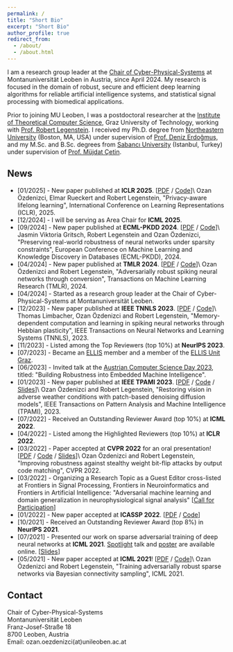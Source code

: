```yaml
---
permalink: /
title: "Short Bio"
excerpt: "Short Bio"
author_profile: true
redirect_from:
  - /about/
  - /about.html
---
```


I am a research group leader at the [Chair of Cyber-Physical-Systems](https://cps.unileoben.ac.at) at Montanuniversität Leoben in Austria, since April 2024. My research is focused in the domain of robust, secure and efficient deep learning algorithms for reliable artificial intelligence systems, and statistical signal processing with biomedical applications.

Prior to joining MU Leoben, I was a postdoctoral researcher at the [Institute of Theoretical Computer Science](https://www.tugraz.at/en/institutes/igi/home/), Graz University of Technology, working with [Prof. Robert Legenstein](https://www.tugraz.at/en/institutes/igi/people/prof-legenstein/). I received my Ph.D. degree from [Northeastern University](https://www.northeastern.edu) (Boston, MA, USA) under supervision of [Prof. Deniz Erdoğmuş](https://web.northeastern.edu/deniz/), and my M.Sc. and B.Sc. degrees from [Sabancı University](https://www.sabanciuniv.edu/en/) (Istanbul, Turkey) under supervision of [Prof. Müjdat Çetin](http://www.hajim.rochester.edu/ece/people/faculty/cetin_mujdat/).

## News

* [01/2025] - New paper published at <b>ICLR 2025</b>. [[PDF](https://openreview.net/pdf?id=UstOpZCESc) / [Code](https://github.com/oozdenizci/PALL)]\\
Ozan Özdenizci, Elmar Rueckert and Robert Legenstein, "Privacy-aware lifelong learning", International Conference on Learning Representations (ICLR), 2025.
* [12/2024] - I will be serving as Area Chair for <b>ICML 2025</b>.
* [09/2024] - New paper published at <b>ECML-PKDD 2024</b>. [[PDF](https://link.springer.com/content/pdf/10.1007/978-3-031-70362-1_20.pdf?pdf=inline%20link) / [Code](https://github.com/IGITUGraz/RobustModelCompression)]\\
Jasmin Viktoria Gritsch, Robert Legenstein and Ozan Özdenizci, "Preserving real-world robustness of neural networks under sparsity constraints", European Conference on Machine Learning and Knowledge Discovery in Databases (ECML-PKDD), 2024.
* [04/2024] - New paper published at <b>TMLR 2024</b>. [[PDF](https://openreview.net/pdf?id=I8FMYa2BdP) / [Code](https://github.com/IGITUGraz/RobustSNNConversion)]\\
Ozan Özdenizci and Robert Legenstein, "Adversarially robust spiking neural networks through conversion", Transactions on Machine Learning Research (TMLR), 2024.
* [04/2024] - Started as a research group leader at the Chair of Cyber-Physical-Systems at Montanuniversität Leoben.
* [12/2023] - New paper published at <b>IEEE TNNLS 2023</b>. [[PDF](https://ieeexplore.ieee.org/stamp/stamp.jsp?tp=&arnumber=10365548) / [Code](https://github.com/IGITUGraz/MemoryDependentComputation)]\\
Thomas Limbacher, Ozan Özdenizci and Robert Legenstein, "Memory-dependent computation and learning in spiking neural networks through Hebbian plasticity", IEEE Transactions on Neural Networks and Learning Systems (TNNLS), 2023.
* [11/2023] - Listed among the Top Reviewers (top 10%) at <b>NeurIPS 2023</b>.
* [07/2023] - Became an [ELLIS](https://ellis.eu) member and a member of the [ELLIS Unit Graz](https://ellis.eu/units/graz).
* [06/2023] - Invited talk at the [Austrian Computer Science Day 2023](https://acsd2023.iaik.tugraz.at/), titled: "Building Robustness into Embedded Machine Intelligence".
* [01/2023] - New paper published at <b>IEEE TPAMI 2023</b>. [[PDF](https://arxiv.org/pdf/2207.14626.pdf) / [Code](https://github.com/IGITUGraz/WeatherDiffusion) / [Slides](files/OzanOzdenizci_TPAMI2023_Talk.pdf)]\\
Ozan Özdenizci and Robert Legenstein, "Restoring vision in adverse weather conditions with patch-based denoising diffusion models", IEEE Transactions on Pattern Analysis and Machine Intelligence (TPAMI), 2023.
* [07/2022] - Received an Outstanding Reviewer Award (top 10%) at <b>ICML 2022</b>.
* [04/2022] - Listed among the Highlighted Reviewers (top 10%) at <b>ICLR 2022</b>.
* [03/2022] - Paper accepted at <b>CVPR 2022</b> for an oral presentation! [[PDF](https://igi-web.tugraz.at/PDF/OzdenizciLegenstein_CVPR2022.pdf) / [Code](https://github.com/IGITUGraz/OutputCodeMatching) / [Slides](files/OzanOzdenizci_CVPR2022_Talk.pdf)]\\
Ozan Özdenizci and Robert Legenstein, "Improving robustness against stealthy weight bit-flip attacks by output code matching", CVPR 2022.
* [03/2022] - Organizing a Research Topic as a Guest Editor cross-listed at Frontiers in Signal Processing, Frontiers in Neuroinformatics and Frontiers in Artificial Intelligence: "Adversarial machine learning and domain generalization in neurophysiological signal analysis" [[Call for Participation](https://www.frontiersin.org/research-topics/33660/adversarial-machine-learning-and-domain-generalization-in-neurophysiological-signal-analysis)]
* [01/2022] - New paper accepted at <b>ICASSP 2022</b>. [[PDF](https://arxiv.org/pdf/2201.11613.pdf) / [Code](https://github.com/philipph77/DAPE-Framework)]
* [10/2021] - Received an Outstanding Reviewer Award (top 8%) in <b>NeurIPS 2021</b>.
* [07/2021] - Presented our work on sparse adversarial training of deep neural networks at <b>ICML 2021</b>. [Spotlight](https://icml.cc/virtual/2021/poster/8563) talk and [poster](files/OzdenizciLegenstein_ICML2021_Poster.pdf) are available online. [[Slides](files/OzanOzdenizci_ICML2021_Talk.pdf)]
* [05/2021] - New paper accepted at <b>ICML 2021</b>! [[PDF](http://proceedings.mlr.press/v139/ozdenizci21a/ozdenizci21a.pdf) / [Code](https://github.com/IGITUGraz/SparseAdversarialTraining)]\\
Ozan Özdenizci and Robert Legenstein, "Training adversarially robust sparse networks via Bayesian connectivity sampling", ICML 2021.

## Contact

Chair of Cyber-Physical-Systems\
Montanuniversität Leoben\
Franz-Josef-Straße 18\
8700 Leoben, Austria\
Email: ozan.oezdenizci(at)unileoben.ac.at
